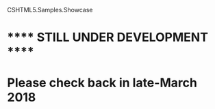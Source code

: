 CSHTML5.Samples.Showcase
# **** STILL UNDER DEVELOPMENT ****
# Please check back in late-March 2018
